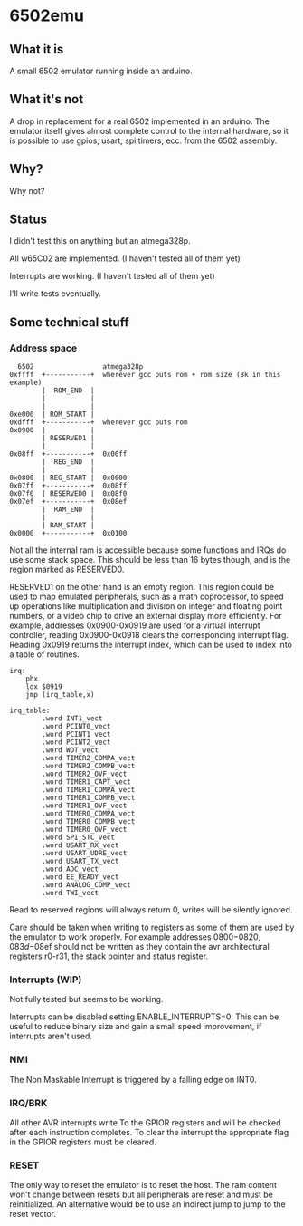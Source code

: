 # 6502emu
## What it is
A small 6502 emulator running inside an arduino.

## What it's not
A drop in replacement for a real 6502 implemented in an arduino.
The emulator itself gives almost complete control to the internal hardware, so it is possible to use gpios, usart, spi timers, ecc. from the 6502 assembly. 

## Why?
Why not?

## Status
I didn't test this on anything but an atmega328p.

All w65C02 are implemented. (I haven't tested all of them yet)

Interrupts are working. (I haven't tested all of them yet)

I'll write tests eventually.

## Some technical stuff
### Address space
```
  6502                 atmega328p
0xffff  +-----------+  wherever gcc puts rom + rom size (8k in this example)
        |  ROM_END  |
        |           |
        |           |
0xe000  | ROM_START |
0xdfff  +-----------+  wherever gcc puts rom
0x0900  |           |
        | RESERVED1 |
        |           |
0x08ff  +-----------+  0x00ff
        |  REG_END  |
        |           |
0x0800  | REG_START |  0x0000
0x07ff  +-----------+  0x08ff
0x07f0  | RESERVED0 |  0x08f0
0x07ef  +-----------+  0x08ef
        |  RAM_END  |
        |           |
        | RAM_START |
0x0000  +-----------+  0x0100
```

Not all the internal ram is accessible because some functions and IRQs do use some stack space.
This should be less than 16 bytes though, and is the region marked as RESERVED0.

RESERVED1 on the other hand is an empty region.
This region could be used to map emulated peripherals, such as a math coprocessor, to
speed up operations like multiplication and division on integer and floating point numbers, or
a video chip to drive an external display more efficiently.
For example, addresses 0x0900-0x0919 are used for a virtual interrupt controller, reading 0x0900-0x0918
clears the corresponding interrupt flag. Reading 0x0919 returns the interrupt index, which can be used
to index into a table of routines.
```
irq:
    phx
    ldx $0919
    jmp (irq_table,x)

irq_table:
        .word INT1_vect
        .word PCINT0_vect
        .word PCINT1_vect
        .word PCINT2_vect
        .word WDT_vect
        .word TIMER2_COMPA_vect
        .word TIMER2_COMPB_vect
        .word TIMER2_OVF_vect
        .word TIMER1_CAPT_vect
        .word TIMER1_COMPA_vect
        .word TIMER1_COMPB_vect
        .word TIMER1_OVF_vect
        .word TIMER0_COMPA_vect
        .word TIMER0_COMPB_vect
        .word TIMER0_OVF_vect
        .word SPI_STC_vect
        .word USART_RX_vect
        .word USART_UDRE_vect
        .word USART_TX_vect
        .word ADC_vect
        .word EE_READY_vect
        .word ANALOG_COMP_vect
        .word TWI_vect
```

Read to reserved regions will always return 0, writes will be silently ignored.

Care should be taken when writing to registers as some of them are used by the emulator to work properly.
For example addresses $0800-$0820, $083d-$08ef should not be written as they contain the avr architectural registers r0-r31,
the stack pointer and status register.


### Interrupts (WIP)
Not fully tested but seems to be working.

Interrupts can be disabled setting ENABLE_INTERRUPTS=0. This can be useful to reduce
binary size and gain a small speed improvement, if interrupts aren't used.

### NMI
The Non Maskable Interrupt is triggered by a falling edge on INT0.

### IRQ/BRK
All other AVR interrupts write To the GPIOR registers and will be checked after each instruction completes.
To clear the interrupt the appropriate flag in the GPIOR registers must be cleared.

### RESET
The only way to reset the emulator is to reset the host.
The ram content won't change between resets but all peripherals are reset and must be reinitialized.
An alternative would be to use an indirect jump to jump to the reset vector.
